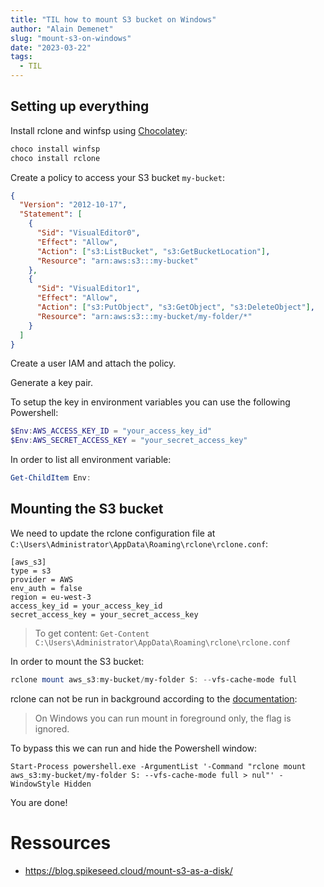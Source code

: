 ```yaml
---
title: "TIL how to mount S3 bucket on Windows"
author: "Alain Demenet"
slug: "mount-s3-on-windows"
date: "2023-03-22"
tags:
  - TIL
---
```


## Setting up everything

Install rclone and winfsp using [Chocolatey](https://chocolatey.org/):

```powershell
choco install winfsp
choco install rclone
```

Create a policy to access your S3 bucket `my-bucket`:

```json
{
  "Version": "2012-10-17",
  "Statement": [
    {
      "Sid": "VisualEditor0",
      "Effect": "Allow",
      "Action": ["s3:ListBucket", "s3:GetBucketLocation"],
      "Resource": "arn:aws:s3:::my-bucket"
    },
    {
      "Sid": "VisualEditor1",
      "Effect": "Allow",
      "Action": ["s3:PutObject", "s3:GetObject", "s3:DeleteObject"],
      "Resource": "arn:aws:s3:::my-bucket/my-folder/*"
    }
  ]
}
```

Create a user IAM and attach the policy.

Generate a key pair.

To setup the key in environment variables you can use the following Powershell:

```powershell
$Env:AWS_ACCESS_KEY_ID = "your_access_key_id"
$Env:AWS_SECRET_ACCESS_KEY = "your_secret_access_key"
```

In order to list all environment variable:

```powershell
Get-ChildItem Env:
```

## Mounting the S3 bucket

We need to update the rclone configuration file at `C:\Users\Administrator\AppData\Roaming\rclone\rclone.conf`:

```
[aws_s3]
type = s3
provider = AWS
env_auth = false
region = eu-west-3
access_key_id = your_access_key_id
secret_access_key = your_secret_access_key
```

> To get content: `Get-Content C:\Users\Administrator\AppData\Roaming\rclone\rclone.conf`

In order to mount the S3 bucket:

```powershell
rclone mount aws_s3:my-bucket/my-folder S: --vfs-cache-mode full
```

rclone can not be run in background according to the [documentation](https://rclone.org/commands/rclone_mount/):

> On Windows you can run mount in foreground only, the flag is ignored.

To bypass this we can run and hide the Powershell window:

```
Start-Process powershell.exe -ArgumentList '-Command "rclone mount aws_s3:my-bucket/my-folder S: --vfs-cache-mode full > nul"' -WindowStyle Hidden
```

You are done!

# Ressources

- https://blog.spikeseed.cloud/mount-s3-as-a-disk/
